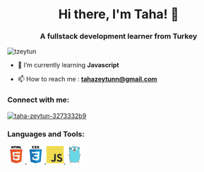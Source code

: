 <h1 align="center">Hi there, I'm Taha! 👋</h1>
<h3 align="center">A fullstack development learner from Turkey</h3>

<p align="left"> <img src="https://komarev.com/ghpvc/?username=tzeytun&label=Profile%20views&color=0e75b6&style=flat" alt="tzeytun" /> </p>

- 🌱 I’m currently learning **Javascript**

- 📫 How to reach me : **tahazeytunn@gmail.com**

<h3 align="left">Connect with me:</h3>
<p align="left">
<a href="https://linkedin.com/in/taha-zeytun-3273332b9" target="blank"><img align="center" src="https://raw.githubusercontent.com/rahuldkjain/github-profile-readme-generator/master/src/images/icons/Social/linked-in-alt.svg" alt="taha-zeytun-3273332b9" height="30" width="40" /></a>
</p>

<h3 align="left">Languages and Tools:</h3>
<p align="left">
  <a href="https://www.w3.org/html/" target="_blank" rel="noreferrer">
    <img src="https://raw.githubusercontent.com/devicons/devicon/master/icons/html5/html5-original-wordmark.svg" alt="html5" width="40" height="40"/>
  </a>
  <a href="https://www.w3schools.com/css/" target="_blank" rel="noreferrer">
    <img src="https://raw.githubusercontent.com/devicons/devicon/master/icons/css3/css3-original-wordmark.svg" alt="css3" width="40" height="40"/>
  </a>
  <a href="https://developer.mozilla.org/en-US/docs/Web/JavaScript" target="_blank" rel="noreferrer">
    <img src="https://raw.githubusercontent.com/devicons/devicon/master/icons/javascript/javascript-original.svg" alt="javascript" width="40" height="40"/>
  </a>
  <a href="https://golang.org" target="_blank" rel="noreferrer">
    <img src="https://raw.githubusercontent.com/devicons/devicon/master/icons/go/go-original.svg" alt="go" width="40" height="40"/>
  </a>
</p>

